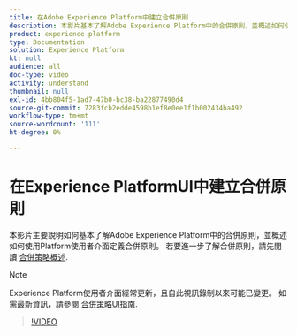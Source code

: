 ```yaml
---
title: 在Adobe Experience Platform中建立合併原則
description: 本影片基本了解Adobe Experience Platform中的合併原則，並概述如何使用Platform UI定義合併原則。
product: experience platform
type: Documentation
solution: Experience Platform
kt: null
audience: all
doc-type: video
activity: understand
thumbnail: null
exl-id: 4bb804f5-1ad7-47b0-bc38-ba22877490d4
source-git-commit: 7283fcb2edde4598b1ef8e0ee1f1b002434ba492
workflow-type: tm+mt
source-wordcount: '111'
ht-degree: 0%

---
```


# 在Experience PlatformUI中建立合併原則

本影片主要說明如何基本了解Adobe Experience Platform中的合併原則，並概述如何使用Platform使用者介面定義合併原則。 若要進一步了解合併原則，請先閱讀 [合併策略概述](../merge-policies/overview.md).

>[!NOTE]
>
>Experience Platform使用者介面經常更新，且自此視訊錄制以來可能已變更。 如需最新資訊，請參閱 [合併策略UI指南](../merge-policies/ui-guide.md).

>[!VIDEO](https://video.tv.adobe.com/v/330433?quality=12&learn=on&captions=eng)
